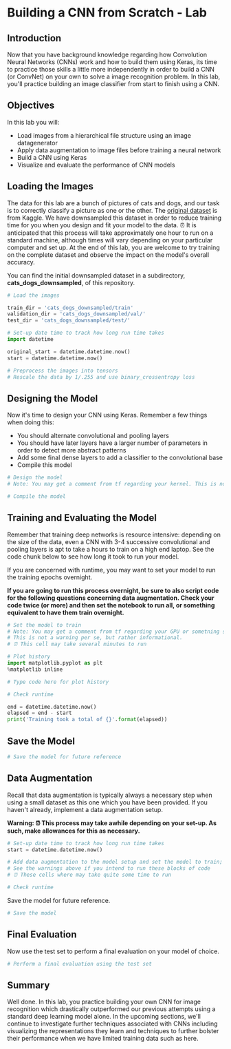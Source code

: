# Building a CNN from Scratch - Lab

## Introduction

Now that you have background knowledge regarding how Convolution Neural Networks (CNNs) work and how to build them using Keras, its time to practice those skills a little more independently in order to build a CNN (or ConvNet) on your own to solve a image recognition problem. In this lab, you'll practice building an image classifier from start to finish using a CNN.  

## Objectives

In this lab you will: 

- Load images from a hierarchical file structure using an image datagenerator 
- Apply data augmentation to image files before training a neural network 
- Build a CNN using Keras 
- Visualize and evaluate the performance of CNN models 

## Loading the Images

The data for this lab are a bunch of pictures of cats and dogs, and our task is to correctly classify a picture as one or the other. The [original dataset](https://www.kaggle.com/c/dogs-vs-cats) is from Kaggle. We have downsampled this dataset in order to reduce training time for you when you design and fit your model to the data. ⏰ It is anticipated that this process will take approximately one hour to run on a standard machine, although times will vary depending on your particular computer and set up. At the end of this lab, you are welcome to try training on the complete dataset and observe the impact on the model's overall accuracy. 

You can find the initial downsampled dataset in a subdirectory, **cats_dogs_downsampled**, of this repository. 


```python
# Load the images

train_dir = 'cats_dogs_downsampled/train'
validation_dir = 'cats_dogs_downsampled/val/'
test_dir = 'cats_dogs_downsampled/test/' 
```


```python
# Set-up date time to track how long run time takes
import datetime

original_start = datetime.datetime.now()
start = datetime.datetime.now()
```


```python
# Preprocess the images into tensors
# Rescale the data by 1/.255 and use binary_crossentropy loss

```

## Designing the Model

Now it's time to design your CNN using Keras. Remember a few things when doing this: 

- You should alternate convolutional and pooling layers
- You should have later layers have a larger number of parameters in order to detect more abstract patterns
- Add some final dense layers to add a classifier to the convolutional base 
- Compile this model 


```python
# Design the model
# Note: You may get a comment from tf regarding your kernel. This is not a warning per se, but rather informational.
```


```python
# Compile the model
```

## Training and Evaluating the Model

Remember that training deep networks is resource intensive: depending on the size of the data, even a CNN with 3-4 successive convolutional and pooling layers is apt to take a hours to train on a high end laptop. See the code chunk below to see how long it took to run your model. 

If you are concerned with runtime, you may want to set your model to run the training epochs overnight.  

**If you are going to run this process overnight, be sure to also script code for the following questions concerning data augmentation. Check your code twice (or more) and then set the notebook to run all, or something equivalent to have them train overnight.** 


```python
# Set the model to train 
# Note: You may get a comment from tf regarding your GPU or sometning similar.
# This is not a warning per se, but rather informational.
# ⏰ This cell may take several minutes to run 

```


```python
# Plot history
import matplotlib.pyplot as plt
%matplotlib inline

# Type code here for plot history
```


```python
# Check runtime

end = datetime.datetime.now()
elapsed = end - start
print('Training took a total of {}'.format(elapsed))
```

## Save the Model


```python
# Save the model for future reference 
```

## Data Augmentation

Recall that data augmentation is typically always a necessary step when using a small dataset as this one which you have been provided. If you haven't already, implement a data augmentation setup.

**Warning: ⏰ This process may take awhile depending on your set-up. As such, make allowances for this as necessary.** 


```python
# Set-up date time to track how long run time takes
start = datetime.datetime.now()
```


```python
# Add data augmentation to the model setup and set the model to train; 
# See the warnings above if you intend to run these blocks of code 
# ⏰ These cells where may take quite some time to run
```


```python
# Check runtime 

```

Save the model for future reference.  


```python
# Save the model 

```

## Final Evaluation

Now use the test set to perform a final evaluation on your model of choice. 


```python
# Perform a final evaluation using the test set
```

## Summary

Well done. In this lab, you practice building your own CNN for image recognition which drastically outperformed our previous attempts using a standard deep learning model alone. In the upcoming sections, we'll continue to investigate further techniques associated with CNNs including visualizing the representations they learn and techniques to further bolster their performance when we have limited training data such as here.
